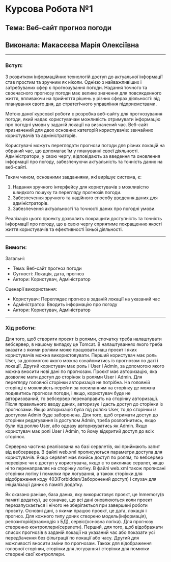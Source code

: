 # Курсова Робота №1
## Тема: Веб-сайт прогноз погоди
## Виконала: Макасєєва Марія Олексіївна
---
### **Вступ:** 
З розвитком інформаційних технологій доступ до актуальної інформації став простим та зручним як ніколи. Однією з найважливіших і затребуваних сфер є прогнозування погоди. Надання точного та своєчасного прогнозу погоди має велике значення для повсякденного життя, впливаючи на прийняття рішень у різних сферах діяльності: від планування свого дня, до стратегічного управління підприємствами.

Метою даної курсової роботи є розробка веб-сайту для прогнозування погоди, який надає користувачам можливість отримувати інформацію про погодні умови у заданій локації на визначений час. Веб-сайт призначений для двох основних категорій користувачів: звичайних користувачів та адміністраторів. 

Користувачі можуть переглядати прогнози погоди для різних локацій на обраний час, що допомагає їм у плануванні своєї діяльності. Адміністратори, у свою чергу, відповідають за введення та оновлення інформації про погоду, забезпечуючи актуальність та точність даних на веб-сайті.

Таким чином, основними завданнями, які вирішує система, є:
1. Надання зручного інтерфейсу для користувачів з можливістю швидкого пошуку та перегляду прогнозів погоди.
2. Забезпечення зручного та надійного способу введення даних для адміністраторів.
3. Забезпечення актуальності та точності даних про погодні умови.

Реалізація цього проекту дозволить покращити доступність та точність інформації про погоду, що в свою чергу сприятиме покращенню якості життя користувачів та ефективності їхньої діяльності.

---
### **Вимоги:** 
Загальні:
<ul>
  <li>Тема: Веб-сайт прогноз погоди</li>
  <li>Сутності: Локація, дата, прогноз</li>
  <li>Актори: Користувач, Адміністратор</li>
</ul>

Сценарії використання:
<ul>
  <li>Користувач: Переглядає прогноз в заданій локації на указаний час</li>
  <li>Адміністратор: Вводить інформацію про погоду</li>
  <li>Актори: Користувач, Адміністратор</li>
</ul>

---
### **Хід роботи:** 
Для того, щоб створити проєкт із ролями, спочатку треба налаштувати вебсервер, в нашому випадку це Tomcat.
В налаштуваннях якого треба вказати з якими ролями може працювати наш проєкт і яких користувачів можна використовувати.
Перший користувач має роль User, за допомогою якого можна ознайомитись із прогнозом по даті і локації.
Другий користувач має роль і User і Admin, за допомогою якого можна вносити нові дані по прогнозам.
Проєкт має авторизацію, яка дозволяє мати доступ до сторінок із ролями User і Admin. Для перегляду головної сторінки авторизація не потрібна. На головній сторінці є можливість перейти за посиланням на сторінку де можна подивитись прогнози погоди, і якщо, користувач буде не авторизований, то вебсервер перенаправить на сторінку авторизації. Після правильного вводу даних, авторизує і дасть доступ до сторінки із прогнозами. Якщо авторизація була під роллю User, то до сторінки із доступом Admin буде заборонена. Для того, щоб отримати доступ до сторінки редагування із доступом Admin, треба розлогінитись, якщо були під роллю User, або одразу авторизуватись як Admin. Якщо користувач має ролі User і Admin, то йому відкритий доступ до всіх сторінок.

Серверна частина реалізована на базі сервлетів, які приймають запит від вебсервера. В файлі web.xml прописуються параметри доступа для користувачів. Якщо сервлет має якийсь доступ по ролям, то вебсервер перевіряє чи є доступ у користувача, якщо є то викликає сервлет, якщо ні то перенаправляє на сторінку логіну. В файлі web.xml також прописані сторінки логіну і помилки при логування, а також сторінки для відображення коду 403(Forbidden/Заборонений доступ) і слухач для ініціалізації даних в памяті додатку.

Як сказано раніше, база даних, яку використовує проєкт, це Inmemory(в памяті додатку), це означає, що всі дані оновлюються коли проєкт перезапускається і нічого не зберігається при завершені роботи проєкту. Основні дані, з якими працює проєкт, це дата, локація і прогноз. Для кожного типу доних створено модель(інформація), репозиторій(взаємодія з БД), сервіс(основна логіка). Для прогнозу створенно контроллери(сервлети). Перший, для того, щоб відображати список прогнозів в заданій локації на указаний час або показати усі передбачення без фільтрації по локації або часу. Другий для можливості вносити зміни по прогнозам. Також для відображення головної сторінки, сторінки для логування і сторінки для помилки створені свої контроллери.
